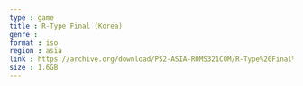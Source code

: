 ```yaml
---
type : game
title : R-Type Final (Korea)
genre : 
format : iso
region : asia
link : https://archive.org/download/PS2-ASIA-ROMS321COM/R-Type%20Final%20%28Korea%29.7z
size : 1.6GB
---
```

